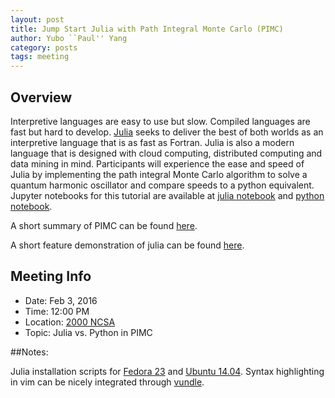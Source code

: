 ```yaml
---
layout: post
title: Jump Start Julia with Path Integral Monte Carlo (PIMC)
author: Yubo ``Paul'' Yang
category: posts
tags: meeting
---
```


## Overview

Interpretive languages are easy to use but slow. Compiled languages are fast but hard to develop. [Julia][julia] seeks to deliver the best of both worlds as an interpretive language that is as fast as Fortran. Julia is also a modern language that is designed with cloud computing, distributed computing and data mining in mind. Participants will experience the ease and speed of Julia by implementing the path integral Monte Carlo algorithm to solve a quantum harmonic oscillator and compare speeds to a python equivalent. Jupyter notebooks for this tutorial are available at [julia notebook][julia-nb] and [python notebook][python-nb].

A short summary of PIMC can be found [here][pimc-summary].

A short feature demonstration of julia can be found [here][julia-basics].

## Meeting Info

* Date: Feb 3, 2016
* Time: 12:00 PM
* Location: [2000 NCSA][ncsa_map]
* Topic: Julia vs. Python in PIMC

##Notes:

Julia installation scripts for [Fedora 23][fedora] and [Ubuntu 14.04][ubuntu]. Syntax highlighting in vim can be nicely integrated through [vundle][vundle].

[ncsa_map]: https://www.google.com/maps/place/National+Center+for+Supercomputing+Applications/@40.1149202,-88.2270529,17z/data=!3m1!4b1!4m2!3m1!1s0x880cd76a466b2661:0x9126ea842d5a08ba
[julia]: http://julialang.org/
[fedora]: https://github.com/Paul-St-Young/share/blob/master/julia-tutorial-pimc/setup-fedora23.sh
[ubuntu]: https://github.com/Paul-St-Young/share/blob/master/julia-tutorial-pimc/setup-ubuntu14.sh
[julia-nb]: http://nbviewer.jupyter.org/github/Paul-St-Young/share/blob/master/julia-tutorial-pimc/python_vs_julia/julia-pimc.ipynb
[python-nb]: http://nbviewer.jupyter.org/github/Paul-St-Young/share/blob/master/julia-tutorial-pimc/python_vs_julia/python-pimc.ipynb

[vundle]: http://publish.illinois.edu/yubo-paul-yang/tutorials/julia/
[pimc-summary]: https://github.com/Paul-St-Young/share/blob/master/julia-tutorial-pimc/doc/pimc-summary.pdf
[julia-basics]: http://nbviewer.jupyter.org/github/Paul-St-Young/share/blob/master/julia-tutorial-pimc/julia-basics.ipynb


